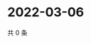 # 2022-03-06

共 0 条

<!-- BEGIN WEIBO -->
<!-- 最后更新时间 Sun Mar 06 2022 01:13:19 GMT+0800 (China Standard Time) -->

<!-- END WEIBO -->
